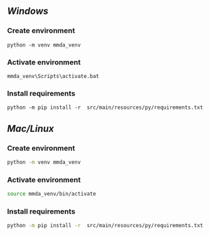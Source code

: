 
## *Windows*
### Create environment
```commandline
python -m venv mmda_venv
```
### Activate environment
```commandline
mmda_venv\Scripts\activate.bat
```
### Install requirements
```commandline
python -m pip install -r  src/main/resources/py/requirements.txt
```

## *Mac/Linux*
### Create environment
```zsh
python -m venv mmda_venv
```
### Activate environment
```zsh
source mmda_venv/bin/activate
```
### Install requirements
```zsh
python -m pip install -r  src/main/resources/py/requirements.txt
```